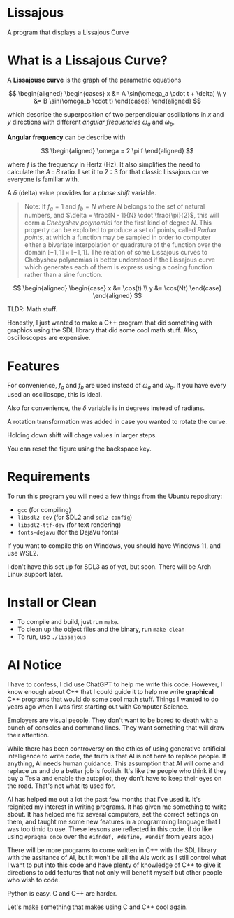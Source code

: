 # Lissajous

A program that displays a Lissajous Curve

# What is a Lissajous Curve?

A **Lissajouse curve** is the graph of the parametric equations

$$
\begin{aligned}
\begin{cases}
x &= A \sin(\omega_a \cdot t + \delta) \\
y &= B \sin(\omega_b \cdot t)
\end{cases}
\end{aligned}
$$

which describe the superposition of two perpendicular oscillations in $x$ and $y$ directions with different *angular frequencies* $\omega_a$ and $\omega_b$.

**Angular frequency** can be describe with

$$
\begin{aligned}
\omega = 2 \pi f
\end{aligned}
$$

where $f$ is the frequency in Hertz (Hz).  It also simplifies the need to calculate the $A : B$ ratio.  I set it to $2 : 3$ for that classic Lissajous curve everyone is familiar with.

A $\delta$ (delta) value provides for a *phase shift* variable.

> Note: If $f_a = 1$ and $f_b = N$ where $N$ belongs to the set of natural numbers, and $\delta = \frac{N - 1}{N} \cdot \frac{\pi}{2}$, this will corm a *Chebyshev polynomial* for the first kind of degree $N$. This property can be exploited to produce a set of points, called *Padua points*, at which a function may be sampled in order to computer either a bivariate interpolation or quadrature of the function over the domain $[-1,1] \times [-1,1]$.
> The relation of some Lissajous curves to Chebyshev polynomias is better understood if the Lissajous curve which generates each of them is express using a cosing function rather than a sine function.

$$
\begin{aligned}
\begin{case}
x &= \cos(t) \\
y &= \cos(Nt)
\end{case}
\end{aligned}
$$

TLDR: Math stuff.


Honestly, I just wanted to make a C++ program that did something with graphics using the SDL library that did some cool math stuff.  Also, oscilloscopes are expensive.

# Features

For convenience, $f_a$ and $f_b$ are used instead of $\omega_a$ and $\omega_b$.  If you have every used an oscilloscpe, this is ideal.

Also for convenience, the $\delta$ variable is in degrees instead of radians.

A rotation transformation was added in case you wanted to rotate the curve.

Holding down shift will chage values in larger steps.

You can reset the figure using the backspace key.

# Requirements

To run this program you will need a few things from the Ubuntu repository:

- `gcc` (for compiling)
- `libsdl2-dev` (for SDL2 and `sdl2-config`)
- `libsdl2-ttf-dev` (for text rendering)
- `fonts-dejavu` (for the DejaVu fonts)

If you want to compile this on Windows, you should have Windows 11, and use WSL2.

I don't have this set up for SDL3 as of yet, but soon.  There will be Arch Linux support later.

# Install or Clean

- To compile and build, just run `make`.
- To clean up the object files and the binary, run `make clean`
- To run, use `./lissajous`

# AI Notice

I have to confess, I did use ChatGPT to help me write this code.  However, I know enough about C++ that I could guide it to help me write **graphical** C++ programs that would do some cool math stuff. Things I wanted to do years ago when I was first starting out with Computer Science.

Employers are visual people. They don't want to be bored to death with a bunch of consoles and command lines. They want something that will draw their attention.

While there has been controversy on the ethics of using generative artificial intelligence to write code, the truth is that AI is not here to replace people. If anything, AI needs human guidance.  This assumption that AI will come and replace us and do a better job is foolish.  It's like the people who think if they buy a Tesla and enable the autopilot, they don't have to keep their eyes on the road.  That's not what its used for.

AI has helped me out a lot the past few months that I've used it.  It's reignited my interest in writing programs.  It has given me something to write about.  It has helped me fix several computers, set the correct settings on them, and taught me some new features in a programming language that I was too timid to use.  These lessons are reflected in this code.  (I do like using `#pragma once` over the `#ifndef, #define, #endif` from years ago.)

There will be more programs to come written in C++ with the SDL library with the assitance of AI, but it won't be all the AIs work as I still control what I want to put into this code and have plenty of knowledge of C++ to give it directions to add features that not only will benefit myself but other people who wish to code.

Python is easy. C and C++ are harder.

Let's make something that makes using C and C++ cool again.

